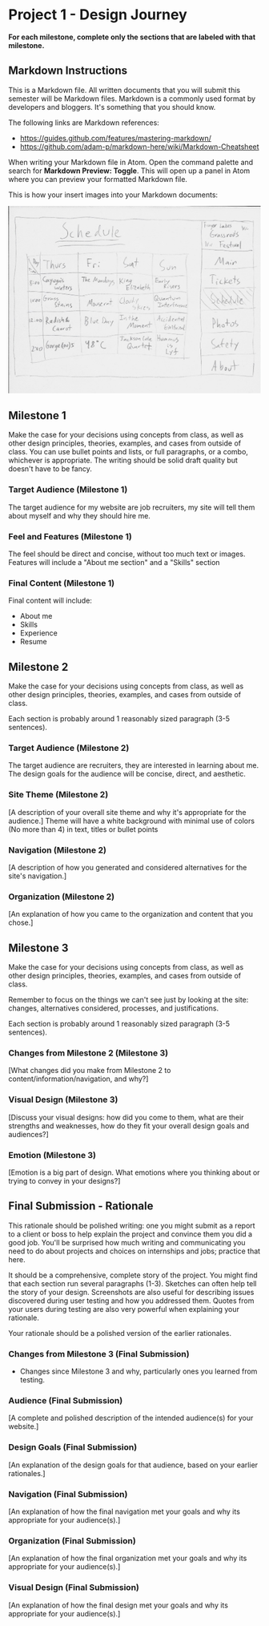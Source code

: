 # Project 1 - Design Journey

**For each milestone, complete only the sections that are labeled with that milestone.**

## Markdown Instructions

This is a Markdown file. All written documents that you will submit this semester will be Markdown files. Markdown is a commonly used format by developers and bloggers. It's something that you should know.

The following links are Markdown references:
- <https://guides.github.com/features/mastering-markdown/>
- <https://github.com/adam-p/markdown-here/wiki/Markdown-Cheatsheet>

When writing your Markdown file in Atom. Open the command palette and search for **Markdown Preview: Toggle**. This will open up a panel in Atom where you can preview your formatted Markdown file.

This is how your insert images into your Markdown documents:

![](example.png)


## Milestone 1

Make the case for your decisions using concepts from class, as well as other design principles, theories, examples, and cases from outside of class. You can use bullet points and lists, or full paragraphs, or a combo, whichever is appropriate. The writing should be solid draft quality but doesn't have to be fancy.

### Target Audience (Milestone 1)

The target audience for my website are job recruiters, my site will tell them about myself and why they should hire me.

### Feel and Features (Milestone 1)

The feel should be direct and concise, without too much text or images. Features will include a "About me section" and a "Skills" section

### Final Content (Milestone 1)

Final content will include:
- About me
- Skills
- Experience
- Resume


## Milestone 2

Make the case for your decisions using concepts from class, as well as other design principles, theories, examples, and cases from outside of class.

Each section is probably around 1 reasonably sized paragraph (3-5 sentences).

### Target Audience (Milestone 2)

The target audience are recruiters, they are interested in learning about me. The design goals for the audience will be concise, direct, and aesthetic.

### Site Theme (Milestone 2)

[A description of your overall site theme and why it's appropriate for the audience.]
Theme will have a white background with minimal use of colors (No more than 4) in text, titles or bullet points

### Navigation (Milestone 2)

[A description of how you generated and considered alternatives for the site's navigation.]

### Organization (Milestone 2)

[An explanation of how you came to the organization and content that you chose.]


## Milestone 3

Make the case for your decisions using concepts from class, as well as other design principles, theories, examples, and cases from outside of class.

Remember to focus on the things we can't see just by looking at the site: changes, alternatives considered, processes, and justifications.

Each section is probably around 1 reasonably sized paragraph (3-5 sentences).

### Changes from Milestone 2 (Milestone 3)

[What changes did you make from Milestone 2 to content/information/navigation, and why?]

### Visual Design (Milestone 3)

[Discuss your visual designs: how did you come to them, what are their strengths and weaknesses, how do they fit your overall design goals and audiences?]

### Emotion (Milestone 3)

[Emotion is a big part of design. What emotions where you thinking about or trying to convey in your designs?]


## Final Submission - Rationale

This rationale should be polished writing: one you might submit as a report to a client or boss to help explain the project and convince them you did a good job. You'll be surprised how much writing and communicating you need to do about projects and choices on internships and jobs; practice that here.

It should be a comprehensive, complete story of the project. You might find that each section run several paragraphs (1-3). Sketches can often help tell the story of your design. Screenshots are also useful for describing issues discovered during user testing and how you addressed them. Quotes from your users during testing are also very powerful when explaining your rationale.

Your rationale should be a polished version of the earlier rationales.

### Changes from Milestone 3 (Final Submission)

- Changes since Milestone 3 and why, particularly ones you learned from testing.

### Audience (Final Submission)

[A complete and polished description of the intended audience(s) for your website.]

### Design Goals (Final Submission)

[An explanation of the design goals for that audience, based on your earlier rationales.]

### Navigation (Final Submission)

[An explanation of how the final navigation met your goals and why its appropriate for your audience(s).]

### Organization (Final Submission)

[An explanation of how the final organization met your goals and why its appropriate for your audience(s).]

### Visual Design (Final Submission)

[An explanation of how the final design met your goals and why its appropriate for your audience(s).]
